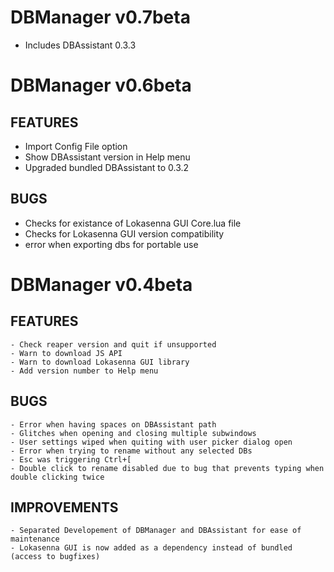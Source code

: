 # DBManager v0.7beta

- Includes DBAssistant 0.3.3

# DBManager v0.6beta

## FEATURES

- Import Config File option
- Show DBAssistant version in Help menu
- Upgraded bundled DBAssistant to 0.3.2

## BUGS

- Checks for existance of Lokasenna GUI Core.lua file
- Checks for Lokasenna GUI version compatibility
- error when exporting dbs for portable use

# DBManager v0.4beta

## FEATURES

    - Check reaper version and quit if unsupported
    - Warn to download JS API
    - Warn to download Lokasenna GUI library
    - Add version number to Help menu

## BUGS

    - Error when having spaces on DBAssistant path
    - Glitches when opening and closing multiple subwindows
    - User settings wiped when quiting with user picker dialog open
    - Error when trying to rename without any selected DBs 
    - Esc was triggering Ctrl+[
    - Double click to rename disabled due to bug that prevents typing when double clicking twice

## IMPROVEMENTS

    - Separated Developement of DBManager and DBAssistant for ease of maintenance
    - Lokasenna GUI is now added as a dependency instead of bundled (access to bugfixes)
